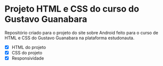 # Projeto HTML e CSS do curso do Gustavo Guanabara

Repositório criado para o projeto do site sobre Android feito para o curso de HTML e CSS do Gustavo Guanabara na plataforma estudonauta.

- [x] HTML do projeto 
- [x] CSS do projeto
- [x] Responsividade
